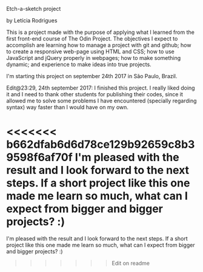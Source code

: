 Etch-a-sketch project

by Letícia Rodrigues

This is a project made with the purpose of applying what I learned from the first front-end course of The Odin Project. The objectives I expect to accomplish are learning how to manage a project with git and github; how to create a responsive web-page using HTML and CSS; how to use JavaScript and jQuery properly in webpages; how to make something dynamic; and experience to make ideas into true projects.

I'm starting this project on september 24th 2017 in São Paulo, Brazil.


Edit@23:29, 24th september 2017: I finished this project. I really liked doing it and I need to thank other students for publishing their codes, since it allowed me to solve some problems I have encountered (specially regarding syntax) way faster than I would have on my own.

<<<<<<< b662dfab6d6d78ce129b92659c8b39598f6af70f
I'm pleased with the result and I look forward to the next steps. If a short project like this one made me learn so much, what can I expect from bigger and bigger projects? :)
=======
I'm pleased with the result and I look forward to the next steps. If a short project like this one made me learn so much, what can I expect from bigger and bigger projects? :)
>>>>>>> Edit on readme
